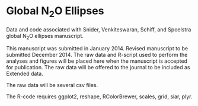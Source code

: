 Global N<sub>2</sub>O Ellipses
==============================

Data and code associated with Snider, Venkiteswaran, Schiff, and Spoelstra global N<sub>2</sub>O ellipses manuscript.

This manuscript was submitted in January 2014. Revised manuscript to be submitted December 2014. The raw data and R-script used to perform the analyses and figures will be placed here when the manuscript is accepted for publication. The raw data will be offered to the journal to be included as Extended data.

The raw data will be several csv files. 

The R-code requires ggplot2, reshape, RColorBrewer, scales, grid, siar, plyr.
